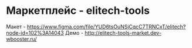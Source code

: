 # Маркетплейс - elitech-tools
Макет - https://www.figma.com/file/YUD6tsOuNSjCqcC7TRNCxT/elitech?node-id=102%3A14043
Демо - http://elitech-tools-market.dev-wbooster.ru/